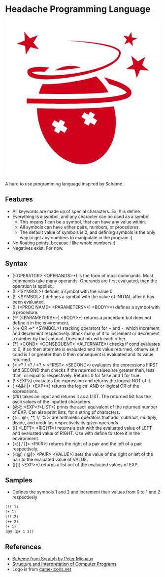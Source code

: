 # Headache Programming Language

![logo](logo.png)

A hard to use programming language inspired by Scheme.

## Features
- All keywords are made up of special characters. Ex: !! is define.
- Everything is a symbol, and any character can be used as a symbol.
    - This means 1 can be a symbol, that can have any value within.
    - All symbols can have either pairs, numbers, or procedures.
    - The default value of symbols is 0, and defining symbols is the only way to get any numbers to manipulate in the program :)
- No floating points, because I like whole numbers :)
- Negatives exist. For now.

## Syntax
- (\<OPERATOR\> \<OPERANDS\>\*) is the form of most commands. Most commands take many operands. Operands are first evaluated, then the operation is applied.
- (!! \<SYMBOL\>) defines a symbol with the value 0.
- (!! \<SYMBOL\> <INITIAL>) defines a symbol with the value of INITIAL after it has been evaluated.
- (!! (\<PROC NAME\> \<PARAMETERS\>\*) \<BODY\>\*) defines a symbol with a procedure.
- (^^ (\<PARAMETERS\*\>) \<BODY\>\*) returns a procedure but does not define it in the environment.
- (\<+ OR -\>\* \<SYMBOL\>) stacking operators for + and -, which increment and decrement respectively. Stack many of it to increment or decrement a number by that amount. Does not mix with each other.
- (?? \<COND\> \<CONSEQUENT\> \<ALTERNATE\>) checks if cond evaluates to 0, if so then alternate is evaluated and its value returned, otherwise if cond is 1 or greater than 0 then consequent is evaluated and its value returned.
- (\< \>? / \<? / =? \> \<FIRST\> \<SECOND\>) evaluates the expressions FIRST and SECOND then checks if the returned values are greater than, less than, or equal to respectively. Returns 0 for false and 1 for true.
- (! \<EXP\>) evaluates the expression and returns the logical NOT of it.
- ( \<&&/||\> \<EXP\>\*) returns the logical AND or logical OR of the expressions.
- (##) takes an input and returns it as a LIST. The returned list has the ascii values of the inputted characters.
- (@@ \<EXP\>/\<LIST\>) prints the ascii equivalent of the returned number of EXP. Can also print lists, for a string of characters.
- @+, @-, \*\*, //, %% are arithmetic operators that add, subtract, multiply, divide, and modulus respectively its given operands.
- ([] \<LEFT\> \<RIGHT\>) returns a pair with the evaluated value of LEFT and evaluated value of RIGHT. Use with define to store it in the environment.
- (\<]] / [[\> \<PAIR\>) returns the right of a pair and the left of a pair respectively.
- (\<@] / @[\> \<PAIR\> \<VALUE\>) sets the value of the right or left of the pair to the evaluated value of VALUE.
- ([[]] \<EXP\>\*) returns a list out of the evaluated values of EXP.

## Samples
- Defines the symbols 1 and 2 and increment their values from 0 to 1 and 2 respectively
```
(!! 1)
(+ 1)
(!! 2)
(++ 2)
(+ 1)
(@@ (@+ 1 2))
```

## References
- [Scheme from Scratch by Peter Michaux](http://peter.michaux.ca/articles/scheme-from-scratch-introduction)
- [Structure and Interpretation of Computer Programs](https://www.amazon.com/Structure-Interpretation-Computer-Programs-Engineering/dp/0262510871)
- Logo is from [game-icons.net](game-icons.net)
